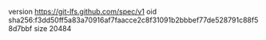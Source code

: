 version https://git-lfs.github.com/spec/v1
oid sha256:f3dd50ff5a83a70916af7faacce2c8f31091b2bbbef77de528791c88f58d7bbf
size 20484
